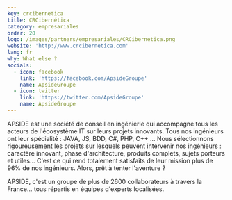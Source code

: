 ```yaml
---
key: crcibernetica
title: CRCibernética
category: empresariales
order: 20
logo: /images/partners/empresariales/CRCibernetica.png
website: 'http://www.crcibernetica.com'
lang: fr
why: What else ?
socials:
  - icon: facebook
    link: 'https://facebook.com/ApsideGroupe'
    name: ApsideGroupe
  - icon: twitter
    link: 'https://twitter.com/ApsideGroupe'
    name: ApsideGroupe
---
```

APSIDE est une société de conseil en ingénierie qui accompagne tous les acteurs de l'écosystème IT sur leurs projets innovants.
Tous nos ingénieurs ont leur spécialité : JAVA, JS, BDD, C#, PHP, C++ ... 
Nous sélectionnons rigoureusement les projets sur lesquels peuvent intervenir nos ingénieurs : caractère innovant, phase d'architecture, produits complets, sujets porteurs et utiles...
C'est ce qui rend totalement satisfaits de leur mission plus de 96% de nos ingénieurs.
Alors, prêt à tenter l'aventure ?

APSIDE, c'est un groupe de plus de 2600 collaborateurs à travers la France... tous répartis en équipes d'experts localisées.

